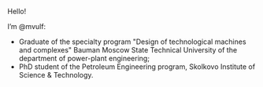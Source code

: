 Hello! 

I’m @mvulf:
- Graduate of the specialty program "Design of technological machines and complexes" 
Bauman Moscow State Technical University of the department of power-plant engineering;
- PhD student of the Petroleum Engineering program, Skolkovo Institute of Science & Technology.


<!---
mvulf/mvulf is a ✨ special ✨ repository because its `README.md` (this file) appears on your GitHub profile.
You can click the Preview link to take a look at your changes.
--->
